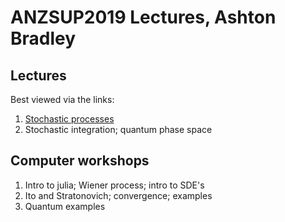 # ANZSUP2019 Lectures, Ashton Bradley

## Lectures 
Best viewed via the links:
1. [Stochastic processes](https://nbviewer.jupyter.org/github/AshtonSBradley/ANZSUP19_Stochastic/blob/master/Lecture%201.ipynb)
2. Stochastic integration; quantum phase space

## Computer workshops 

1. Intro to julia; Wiener process; intro to SDE's
2. Ito and Stratonovich; convergence; examples
3. Quantum examples
